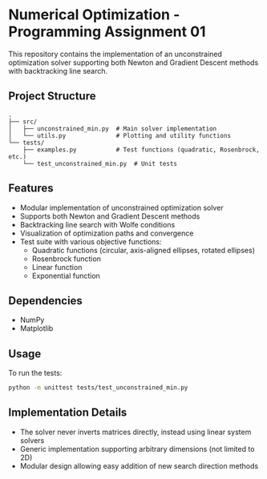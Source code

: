 # Numerical Optimization - Programming Assignment 01

This repository contains the implementation of an unconstrained optimization solver supporting both Newton and Gradient Descent methods with backtracking line search.

## Project Structure

```
.
├── src/
│   ├── unconstrained_min.py  # Main solver implementation
│   └── utils.py              # Plotting and utility functions
└── tests/
    ├── examples.py           # Test functions (quadratic, Rosenbrock, etc.)
    └── test_unconstrained_min.py  # Unit tests
```

## Features

- Modular implementation of unconstrained optimization solver
- Supports both Newton and Gradient Descent methods
- Backtracking line search with Wolfe conditions
- Visualization of optimization paths and convergence
- Test suite with various objective functions:
  - Quadratic functions (circular, axis-aligned ellipses, rotated ellipses)
  - Rosenbrock function
  - Linear function
  - Exponential function

## Dependencies

- NumPy
- Matplotlib

## Usage

To run the tests:

```bash
python -m unittest tests/test_unconstrained_min.py
```

## Implementation Details

- The solver never inverts matrices directly, instead using linear system solvers
- Generic implementation supporting arbitrary dimensions (not limited to 2D)
- Modular design allowing easy addition of new search direction methods 